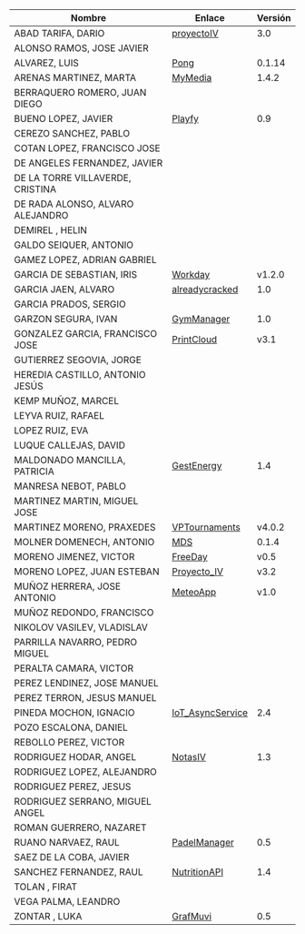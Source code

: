 | Nombre | Enlace | Versión |
|--------|--------|---------|
|ABAD TARIFA, DARIO | [proyectoIV](https://github.com/daraahh/proyectoIV) | 3.0 |
|ALONSO RAMOS, JOSE JAVIER | | |
|ALVAREZ, LUIS | [Pong](https://github.com/lag2k/pong) | 0.1.14 |
|ARENAS MARTINEZ, MARTA|[MyMedia](https://github.com/MartaArM/proyectoIV1920)| 1.4.2 |
|BERRAQUERO ROMERO, JUAN DIEGO | | |
|BUENO LOPEZ, JAVIER | [Playfy](https://github.com/JaviBL8/Playfy) | 0.9 |
|CEREZO SANCHEZ, PABLO | | |
|COTAN LOPEZ, FRANCISCO JOSE | | |
|DE ANGELES FERNANDEZ, JAVIER | | |
|DE LA TORRE VILLAVERDE, CRISTINA | | |
|DE RADA ALONSO, ALVARO ALEJANDRO | | |
|DEMIREL , HELIN | | |
|GALDO SEIQUER, ANTONIO | | |
|GAMEZ LOPEZ, ADRIAN GABRIEL | | |
|GARCIA DE SEBASTIAN, IRIS | [Workday](https://github.com/iris-garcia/workday) | v1.2.0 |
|GARCIA JAEN, ALVARO | [alreadycracked](https://github.com/AlvaroGarciaJaen/alreadycracked) | 1.0 |
|GARCIA PRADOS, SERGIO | | |
|GARZON SEGURA, IVAN | [GymManager](https://github.com/i4vk/GymManager) | 1.0 |
|GONZALEZ GARCIA, FRANCISCO JOSE | [PrintCloud](https://github.com/Neo-Stark/Proyecto-IV-19-20) | v3.1 |
|GUTIERREZ SEGOVIA, JORGE | | |
|HEREDIA CASTILLO, ANTONIO JESÚS| | |
|KEMP MUÑOZ, MARCEL | | |
|LEYVA RUIZ, RAFAEL | | |
|LOPEZ RUIZ, EVA | | |
|LUQUE CALLEJAS, DAVID | | |
|MALDONADO MANCILLA, PATRICIA |[GestEnergy](https://github.com/patriciamaldonado/GestEnergy) |1.4|
|MANRESA NEBOT, PABLO | | |
|MARTINEZ MARTIN, MIGUEL JOSE | | |
|MARTINEZ MORENO, PRAXEDES | [VPTournaments](https://github.com/pramartinez/IV_project) | v4.0.2 |
|MOLNER DOMENECH, ANTONIO | [MDS](https://github.com/antoniomdk/model-deployment-service) | 0.1.4 |
|MORENO JIMENEZ, VICTOR |[FreeDay](https://github.com/VictorMorenoJimenez/IV) |v0.5 |
|MORENO LOPEZ, JUAN ESTEBAN | [Proyecto_IV](https://github.com/juaneml/IV_1920_Proyecto) | v3.2  |
|MUÑOZ HERRERA, JOSE ANTONIO |[MeteoApp](https://github.com/JoseAntonioMHerrera/MeteoApp) | v1.0 |
|MUÑOZ REDONDO, FRANCISCO | | |
|NIKOLOV VASILEV, VLADISLAV | | |
|PARRILLA NAVARRO, PEDRO MIGUEL | | |
|PERALTA CAMARA, VICTOR | | |
|PEREZ LENDINEZ, JOSE MANUEL | | |
|PEREZ TERRON, JESUS MANUEL | | |
|PINEDA MOCHON, IGNACIO |[IoT_AsyncService](https://github.com/nachop97m/IoT_AsyncService) | 2.4 |
|POZO ESCALONA, DANIEL | | |
|REBOLLO PEREZ, VICTOR | | |
|RODRIGUEZ HODAR, ANGEL | [NotasIV](https://github.com/angelhodar/NotasIV) | 1.3 |
|RODRIGUEZ LOPEZ, ALEJANDRO | | |
|RODRIGUEZ PEREZ, JESUS | | |
|RODRIGUEZ SERRANO, MIGUEL ANGEL | | |
|ROMAN GUERRERO, NAZARET | | |
|RUANO NARVAEZ, RAUL | [PadelManager](https://github.com/ruanete/PadelManager) | 0.5 |
|SAEZ DE LA COBA, JAVIER | | |
|SANCHEZ FERNANDEZ, RAUL |[NutritionAPI](https://github.com/raulsf6/Proyecto-IV) | 1.4 |
|TOLAN , FIRAT | | |
|VEGA PALMA, LEANDRO | | |
|ZONTAR , LUKA | [GrafMuvi](https://github.com/lzontar/GrafMuvi) | 0.5|

